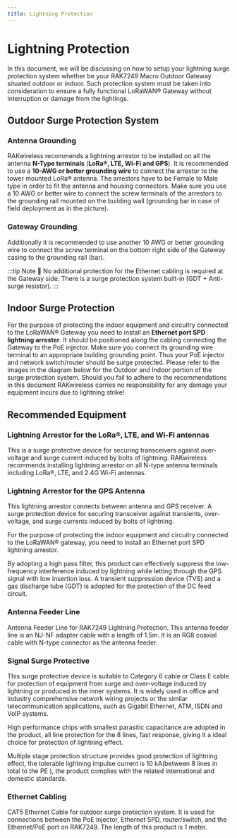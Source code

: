 ```yaml
---
title: Lightning Protection
---
```

# Lightning Protection

In this document, we will be discussing on how to setup your lightning surge protection system whether be your RAK7249 Macro Outdoor Gateway situated outdoor or indoor. Such protection system must be taken into consideration to ensure a fully functional LoRaWAN® Gateway without interruption or damage from the lightings.

<rk-img
  src="/assets/images/quick-start-guide/rak7249/Outdoor Deployment/Lighting Protection/Diagram.jpg"
  width="100%"
  figure-number="1"
  caption="Full Lighting Protection Set-up Diagram"
/>

## Outdoor Surge Protection System

### Antenna Grounding

RAKwireless recommends a lightning arrestor to be installed on all the antenna **N-Type
terminals** (**LoRa®, LTE, Wi-Fi and GPS**). It is recommended to use a **10-AWG or better
grounding wire** to connect the arrestor to the tower mounted LoRa® antenna. The arrestors
have to be Female to Male type in order to fit the antenna and housing connectors. Make
sure you use a 10 AWG or better wire to connect the screw terminals of the arrestors to
the grounding rail mounted on the building wall (grounding bar in case of field deployment
as in the picture).

### Gateway Grounding

Additionally it is recommended to use another 10 AWG or better grounding wire to
connect the screw terminal on the bottom right side of the Gateway casing to the
grounding rail (bar).

:::tip Note
:pencil: No additional protection for the Ethernet cabling is required at the Gateway side. There is a surge protection system built-in (GDT + Anti-surge resistor).
:::

## Indoor Surge Protection

For the purpose of protecting the indoor equipment and circuitry connected to the LoRaWAN®
Gateway you need to install an **Ethernet port SPD lightning arrester**. It should be positioned along the cabling connecting the Gateway to the PoE injector. Make sure you connect its
grounding wire terminal to an appropriate building grounding point. Thus your PoE
injector and network switch/router should be surge protected. Please refer to the images in the diagram below for the Outdoor and Indoor portion of the
surge protection system. Should you fail to adhere to the recommendations in this
document RAKwireless carries no responsibility for any damage your equipment incurs
due to lightning strike!

## Recommended Equipment

### Lightning Arrestor for the LoRa®, LTE, and Wi-Fi antennas

<rk-img
  src="/assets/images/quick-start-guide/rak7249/Outdoor Deployment/Lighting Protection/lora-lightning-arrestor.png"
  width="40%"
  figure-number="2"
  caption="Lightning Arrestor for LoRa® , LTE and Wi-Fi Antennas"
/>

<rk-btn
  src="https://store.rakwireless.com/products/lightning-arrestor"
  label="Buy a Lightning Arrestor For LoRa®, LTE and Wi-Fi"
  _blank
/>

This is a surge protective device for securing transceivers against over-voltage and surge current induced by bolts of lightning. RAKwireless recommends installing lightning arrestor on all N-type antenna terminals including LoRa®, LTE, and 2.4G Wi-Fi antennas.

### Lightning Arrestor for the GPS Antenna

<rk-img
  src="/assets/images/quick-start-guide/rak7249/Outdoor Deployment/Lighting Protection/gps-lightning-arrestor.png"
  width="60%"
  figure-number="3"
  caption="Lightning Arrestor for GPS"
/>

<rk-btn
  src="https://store.rakwireless.com/products/lightning-arrestor-for-gps-antenna"
  label="Buy a Lightning Arrestor for GPS"
  _blank
/>

This lightning arrestor connects between antenna and GPS receiver. A surge protection device for securing transceiver against transients, over-voltage, and surge currents induced by bolts of lightning.

For the purpose of protecting the indoor equipment and circuitry connected to the LoRaWAN® gateway, you need to install an Ethernet port SPD lightning arrestor.

By adopting a high pass filter, this product can effectively suppress the low-frequency interference induced by lightning while letting through the GPS signal with low insertion loss. A transient suppression device (TVS) and a gas discharge tube (GDT) is adopted for the protection of the DC feed circuit.

### Antenna Feeder Line

<rk-img
  src="/assets/images/quick-start-guide/rak7249/Outdoor Deployment/Lighting Protection/antenna-feeder-line.png"
  width="75%"
  figure-number="4"
  caption="Antenna Feeder Line"
/>

<rk-btn
  src="https://store.rakwireless.com/products/antenna-feeder-line"
  label="Buy an Antenna Feeder Line"
  _blank
/>

Antenna Feeder Line for RAK7249 Lightning Protection. This antenna feeder line is an NJ-NF adapter cable with a length of 1.5m. It is an RG8 coaxial cable with N-type connector as the antenna feeder.

### Signal Surge Protective

<rk-img
  src="/assets/images/quick-start-guide/rak7249/Outdoor Deployment/Lighting Protection/surge-protective.png"
  width="100%"
  figure-number="5"
  caption="Signal Surge Protective Device"
/>

<rk-btn
  src="https://store.rakwireless.com/products/signal-surge-protective"
  label="Buy a Signal Surge Protective Device"
  _blank
/>

This surge protective device is suitable to Category 6 cable or Class E cable for protection of equipment from surge and over-voltage induced by lightning or produced in the inner systems. It is widely used in office and industry comprehensive network wiring projects or the similar telecommunication applications, such as Gigabit Ethernet, ATM, ISDN and VoIP systems.

High performance chips with smallest parasitic capacitance are adopted in the product, all line protection for the 8 lines, fast response, giving it a ideal choice for protection of lightning effect.

Multiple stage protection structure provides good protection of lightning effect, the tolerable lightning impulse current is 10 kA(between 8 lines in total to the PE ), the product complies with the related international and domestic standards.

### Ethernet Cabling

<rk-img
  src="/assets/images/quick-start-guide/rak7249/Outdoor Deployment/Lighting Protection/ethernet-cable.png"
  width="75%"
  figure-number="6"
  caption="Ethernet Cabling"
/>

<rk-btn
  src="https://store.rakwireless.com/products/cat5-ethernet-cable"
  label="Buy an Ethernet Cable"
  _blank
/>

CAT5 Ethernet Cable for outdoor surge protection system. It is used for connections between the PoE injector, Ethernet SPD, router/switch, and the Ethernet/PoE port on RAK7249. The length of this product is 1 meter.